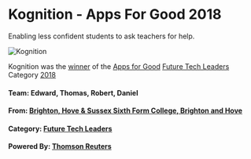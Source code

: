 # Kognition - Apps For Good 2018
Enabling less confident students to ask teachers for help.

![Kognition](https://dashboard.appsforgood.org/assets/public/awards/2018/finalists/kognition-b5244a9f284152e068d3b0ccf0b921e6439af0f61504753a5a89c0b052a02c58.png)

Kognition was the [winner](https://dashboard.appsforgood.org/public/awards/2018/kognition) of the [Apps for Good](https://www.appsforgood.org/) [Future Tech Leaders](https://dashboard.appsforgood.org/public/awards/2018/categories/future-tech-leaders) Category [2018](https://dashboard.appsforgood.org/public/awards/2018/winners)

#### **Team:** Edward, Thomas, Robert, Daniel
#### **From:** [Brighton, Hove & Sussex Sixth Form College, Brighton and Hove](https://www.bhasvic.ac.uk/)
#### **Category:** [Future Tech Leaders](https://dashboard.appsforgood.org/public/awards/2018/categories/future-tech-leaders)
#### **Powered By:** [Thomson Reuters](https://www.thomsonreuters.com/en.html)
